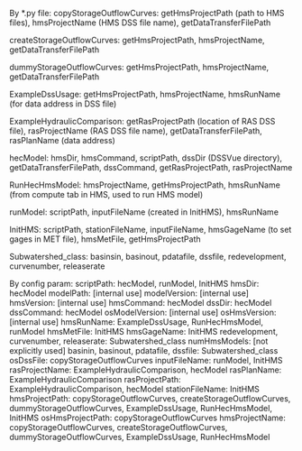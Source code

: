 By *.py file:
copyStorageOutflowCurves: getHmsProjectPath (path to HMS files), hmsProjectName (HMS DSS file name),
getDataTransferFilePath

createStorageOutflowCurves: getHmsProjectPath, hmsProjectName, getDataTransferFilePath

dummyStorageOutflowCurves: getHmsProjectPath, hmsProjectName, getDataTransferFilePath

ExampleDssUsage: getHmsProjectPath, hmsProjectName, hmsRunName (for data address in DSS file)

ExampleHydraulicComparison: getRasProjectPath (location of RAS DSS file), rasProjectName (RAS DSS file name), 
getDataTransferFilePath, rasPlanName (data address)

hecModel: hmsDir, hmsCommand, scriptPath, dssDir (DSSVue directory), getDataTransferFilePath, dssCommand, 
getRasProjectPath, rasProjectName

RunHecHmsModel: hmsProjectName, getHmsProjectPath, hmsRunName (from compute tab in HMS, used to run HMS model)

runModel: scriptPath, inputFileName (created in InitHMS), hmsRunName

InitHMS: scriptPath, stationFileName, inputFileName, hmsGageName (to set gages in MET file), hmsMetFile, 
getHmsProjectPath

Subwatershed_class: basinsin, basinout, pdatafile, dssfile, redevelopment, curvenumber, releaserate


By config param:
scriptPath: hecModel, runModel, InitHMS
hmsDir: hecModel
modelPath: [internal use]
modelVersion: [internal use]
hmsVersion: [internal use]
hmsCommand: hecModel
dssDir: hecModel
dssCommand: hecModel
osModelVersion: [internal use]
osHmsVersion: [internal use]
hmsRunName: ExampleDssUsage, RunHecHmsModel, runModel
hmsMetFile: InitHMS
hmsGageName: InitHMS
redevelopment, curvenumber, releaserate: Subwatershed_class
numHmsModels: [not explicitly used]
basinin, basinout, pdatafile, dssfile: Subwatershed_class
osDssFile: copyStorageOutflowCurves
inputFileName: runModel, InitHMS
rasProjectName: ExampleHydraulicComparison, hecModel
rasPlanName: ExampleHydraulicComparison
rasProjectPath: ExampleHydraulicComparison, hecModel
stationFileName: InitHMS
hmsProjectPath: copyStorageOutflowCurves, createStorageOutflowCurves, dummyStorageOutflowCurves, 
ExampleDssUsage, RunHecHmsModel, InitHMS
osHmsProjectPath: copyStorageOutflowCurves
hmsProjectName: copyStorageOutflowCurves, createStorageOutflowCurves, dummyStorageOutflowCurves, 
ExampleDssUsage, RunHecHmsModel
